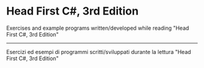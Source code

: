 Head First C#, 3rd Edition
================

Exercises and example programs written/developed while reading "Head First C#, 3rd Edition"

------------------

Esercizi ed esempi di programmi scritti/sviluppati durante la lettura "Head First C#, 3rd Edition"
